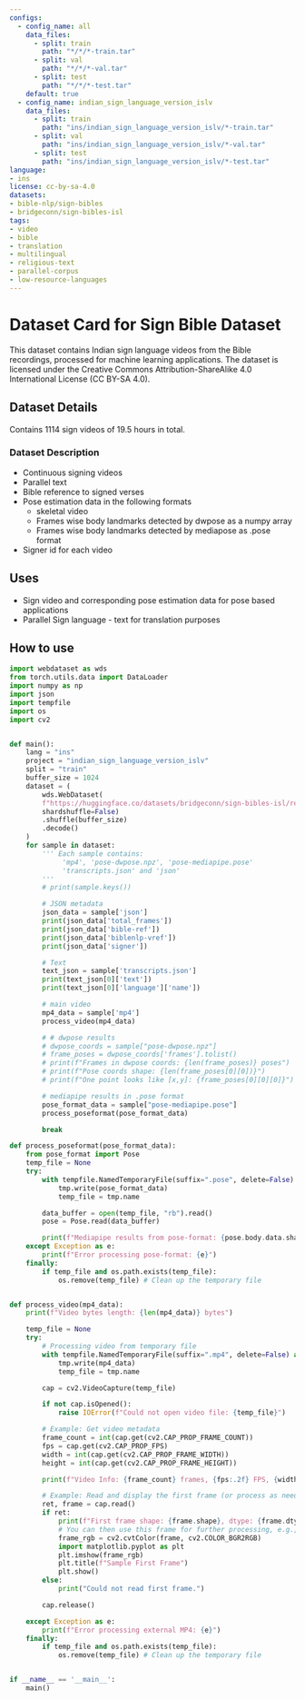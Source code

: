 ```yaml
---
configs:
  - config_name: all
    data_files:
      - split: train
        path: "*/*/*-train.tar"
      - split: val
        path: "*/*/*-val.tar"
      - split: test
        path: "*/*/*-test.tar"
    default: true
  - config_name: indian_sign_language_version_islv
    data_files:
      - split: train
        path: "ins/indian_sign_language_version_islv/*-train.tar"
      - split: val
        path: "ins/indian_sign_language_version_islv/*-val.tar"
      - split: test
        path: "ins/indian_sign_language_version_islv/*-test.tar"
language:
- ins
license: cc-by-sa-4.0
datasets:
- bible-nlp/sign-bibles
- bridgeconn/sign-bibles-isl
tags:
- video
- bible
- translation
- multilingual
- religious-text
- parallel-corpus
- low-resource-languages
---
```



# Dataset Card for Sign Bible Dataset

This dataset contains Indian sign language videos from the Bible recordings, processed for machine learning applications.
The dataset is licensed under the Creative Commons Attribution-ShareAlike 4.0 International License (CC BY-SA 4.0).


## Dataset Details

Contains 1114 sign videos of 19.5 hours in total.

### Dataset Description

- Continuous signing videos
- Parallel text
- Bible reference to signed verses
- Pose estimation data in the following formats
  - skeletal video
  - Frames wise body landmarks detected by dwpose as a numpy array
  - Frames wise body landmarks detected by mediapose as .pose format
- Signer id for each video

## Uses

- Sign video and corresponding pose estimation data for pose based applications
- Parallel Sign language - text for translation purposes


## How to use

```python
import webdataset as wds
from torch.utils.data import DataLoader
import numpy as np
import json
import tempfile
import os
import cv2


def main():
    lang = "ins" 
    project = "indian_sign_language_version_islv"
    split = "train"
    buffer_size = 1024
    dataset = (
        wds.WebDataset(
        f"https://huggingface.co/datasets/bridgeconn/sign-bibles-isl/resolve/main/{lang}/{project}/shard_{{00001..00002}}-{split}.tar",
        shardshuffle=False)
        .shuffle(buffer_size)
        .decode()
    )
    for sample in dataset:
        ''' Each sample contains:
             'mp4', 'pose-dwpose.npz', 'pose-mediapipe.pose'
             'transcripts.json' and 'json'
        '''
        # print(sample.keys())

        # JSON metadata
        json_data = sample['json']
        print(json_data['total_frames'])
        print(json_data['bible-ref'])
        print(json_data['biblenlp-vref'])
        print(json_data['signer'])

        # Text
        text_json = sample['transcripts.json']
        print(text_json[0]['text'])
        print(text_json[0]['language']['name'])

        # main video
        mp4_data = sample['mp4']
        process_video(mp4_data)

        # # dwpose results
        # dwpose_coords = sample["pose-dwpose.npz"]
        # frame_poses = dwpose_coords['frames'].tolist()
        # print(f"Frames in dwpose coords: {len(frame_poses)} poses")
        # print(f"Pose coords shape: {len(frame_poses[0][0])}")
        # print(f"One point looks like [x,y]: {frame_poses[0][0][0]}")

        # mediapipe results in .pose format
        pose_format_data = sample["pose-mediapipe.pose"]
        process_poseformat(pose_format_data)

        break

def process_poseformat(pose_format_data):
	from pose_format import Pose
	temp_file = None
	try:
		with tempfile.NamedTemporaryFile(suffix=".pose", delete=False) as tmp:
			tmp.write(pose_format_data)
			temp_file = tmp.name

		data_buffer = open(temp_file, "rb").read()
		pose = Pose.read(data_buffer)

		print(f"Mediapipe results from pose-format: {pose.body.data.shape}")
	except Exception as e:
		print(f"Error processing pose-format: {e}")
	finally:
		if temp_file and os.path.exists(temp_file):
			os.remove(temp_file) # Clean up the temporary file


def process_video(mp4_data):
	print(f"Video bytes length: {len(mp4_data)} bytes")

	temp_file = None
	try:
		# Processing video from temporary file
		with tempfile.NamedTemporaryFile(suffix=".mp4", delete=False) as tmp:
			tmp.write(mp4_data)
			temp_file = tmp.name

		cap = cv2.VideoCapture(temp_file)

		if not cap.isOpened():
			raise IOError(f"Could not open video file: {temp_file}")

		# Example: Get video metadata
		frame_count = int(cap.get(cv2.CAP_PROP_FRAME_COUNT))
		fps = cap.get(cv2.CAP_PROP_FPS)
		width = int(cap.get(cv2.CAP_PROP_FRAME_WIDTH))
		height = int(cap.get(cv2.CAP_PROP_FRAME_HEIGHT))

		print(f"Video Info: {frame_count} frames, {fps:.2f} FPS, {width}x{height}")

		# Example: Read and display the first frame (or process as needed)
		ret, frame = cap.read()
		if ret:
			print(f"First frame shape: {frame.shape}, dtype: {frame.dtype}")
			# You can then use this frame for further processing, e.g.,
			frame_rgb = cv2.cvtColor(frame, cv2.COLOR_BGR2RGB)
			import matplotlib.pyplot as plt
			plt.imshow(frame_rgb)
			plt.title(f"Sample First Frame")
			plt.show()
		else:
			print("Could not read first frame.")

		cap.release()

	except Exception as e:
		print(f"Error processing external MP4: {e}")
	finally:
		if temp_file and os.path.exists(temp_file):
			os.remove(temp_file) # Clean up the temporary file


if __name__ == '__main__':
	main()
```
